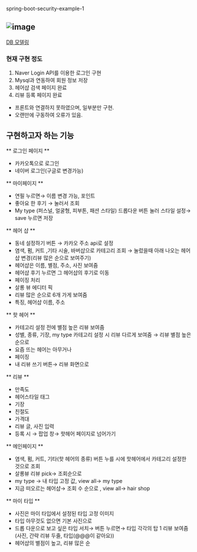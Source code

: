 spring-boot-security-example-1


![image](https://user-images.githubusercontent.com/76419984/203103306-1b48520b-70a4-423c-89a1-0213e3ceea7d.png)
--
[DB 모델링](https://www.notion.so/DB-a1d61b1bee674166977c20334ed4cdad)

### 현재 구현 정도
1. Naver Login API를 이용한 로그인 구현
2. Mysql과 연동하여 회원 정보 저장
2. 헤어샵 검색 페이지 완료
3. 리뷰 등록 페이지 완료


- 프론트와 연결하지 못하였으며, 일부분만 구현.
- 오랜만에 구동하여 오류가 있음.


## 구현하고자 하는 기능

** 로그인 페이지 **

- 카카오톡으로 로그인
- 네이버 로그인(구글로 변경가능)

** 마이페이지 **

- 연필 누르면→ 이름 변경 가능, 포인트
- 좋아요 한 후기 → 눌러서 조회
- My type (퍼스널, 얼굴형, 피부톤, 패션 스타일) 드롭다운 버튼 눌러 스타일 설정→ save 누르면 저장

** 헤어 샵 **

- 동네 설정하기 버튼 → 카카오 주소 api로 설정
- 염색, 펌, 커트 ,기타 시술, 바버샵으로 카테고리 조회 → 눌렀을때 아래 나오는 헤어샵 변경(리뷰 많은 순으로 보여주기)
- 헤어샵은 이름, 별점, 주소, 사진 보여줌
- 헤어샵 후기 누르면 그 헤어샵의 후기로 이동
- 페이징 처리
- 살롱 뷰 에디터 픽
- 리뷰 많은 순으로 6개 가게 보여줌
- 특징, 헤어샵 이름, 주소

** 핫 헤어 **

- 카테고리 설정 전에 별점 높은 리뷰 보여줌
- 성별, 종류, 기장, my type 카테고리 설정 시 리뷰 다르게 보여줌 → 리뷰 별점 높은 순으로
- 요즘 뜨는 헤어는 아무거나
- 페이징
- 내 리뷰 쓰기 버튼→ 리뷰 화면으로

** 리뷰 **

- 만족도
- 헤어스타일 태그
- 기장
- 친절도
- 가격대
- 리뷰 글, 사진 입력
- 등록 시 → 팝업 창→ 핫헤어 페이지로 넘어가기

** 메인페이지 **

- 염색, 펌, 커트, 기타(핫 헤어의 종류) 버튼 누를 시에 핫헤어에서 카테고리 설정한 것으로 조회
- 살롱뷰 리뷰 pick→ 조회순으로
- my type → 내 타입 고정 값, view all→ my type
- 지금 떠오르는 헤어샵→ 조회 수 순으로 , view all→ hair shop

** 마이 타입 **

- 사진은 마이 타입에서 설정된 타입 고정 이미지
- 타입 아무것도 없으면 기본 사진으로
- 드롭 다운으로 보고 싶은 타입 서치→ 버튼 누르면→ 타입 각각의 탑 1 리뷰 보여줌 (사진, 간략 리뷰 두줄, 타입(@@@이 같아요))
- 헤어샵의 별점이 높고, 리뷰 많은 순



